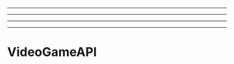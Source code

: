 ---------------------------------
----------------------------------------------------------------------------------------------------
----------------------------------------------------------------------------------------------------
-------------------------------------------------------
# VideoGameAPI
